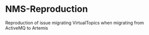 # NMS-Reproduction
Reproduction of issue migrating VirtualTopics when migrating from ActiveMQ to Artemis
